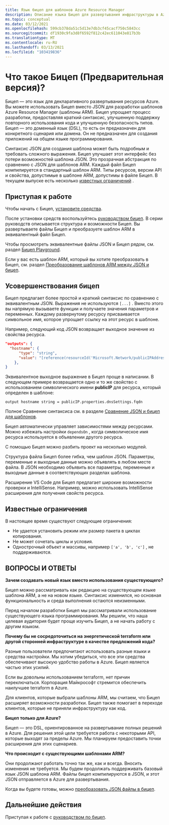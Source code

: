 ```yaml
---
title: Язык бицеп для шаблонов Azure Resource Manager
description: Описание языка Бицеп для развертывания инфраструктуры в Azure с помощью шаблонов Azure Resource Manager.
ms.topic: conceptual
ms.date: 03/12/2021
ms.openlocfilehash: 599cb378da51c5d13e7db3cf45cacf750c5843cc
ms.sourcegitcommit: df1930c9fa3d8f6592f812c42ec611043e817b3b
ms.translationtype: MT
ms.contentlocale: ru-RU
ms.lasthandoff: 03/13/2021
ms.locfileid: "103419836"
---
```

# <a name="what-is-bicep-preview"></a>Что такое Бицеп (Предварительная версия)?

Бицеп — это язык для декларативного развертывания ресурсов Azure. Вы можете использовать Бицеп вместо JSON для разработки шаблонов Azure Resource Manager (шаблоны ARM). Бицеп упрощает процесс разработки, предоставляя краткий синтаксис, улучшенную поддержку повторного использования кода и улучшенную безопасность типов. Бицеп — это доменный язык (DSL), то есть он предназначен для конкретного сценария или домена. Он не предназначен для создания приложений на общем языке программирования.

Синтаксис JSON для создания шаблона может быть подробным и требовать сложного выражения. Бицеп улучшает этот интерфейс без потери возможностей шаблона JSON. Это прозрачная абстракция по сравнению с JSON для шаблонов ARM. Каждый файл Бицеп компилируется в стандартный шаблон ARM. Типы ресурсов, версии API и свойства, допустимые в шаблоне ARM, допустимы в файле Бицеп. В текущем выпуске есть несколько [известных ограничений](#known-limitations) .

## <a name="get-started"></a>Приступая к работе

Чтобы начать с Бицеп, [установите средства](https://github.com/Azure/bicep/blob/main/docs/installing.md).

После установки средств воспользуйтесь [руководством бицеп](./bicep-tutorial-create-first-bicep.md). В серии руководств описывается структура и возможности Бицеп. Вы развертываете файлы Бицеп и преобразуете шаблон ARM в эквивалентный файл Бицеп.

Чтобы просмотреть эквивалентные файлы JSON и Бицеп рядом, см. раздел [Бицеп Playground](https://aka.ms/bicepdemo).

Если у вас есть шаблон ARM, который вы хотите преобразовать в Бицеп, см. раздел [Преобразование шаблонов ARM между JSON и бицеп](bicep-decompile.md).

## <a name="bicep-improvements"></a>Усовершенствования бицеп

Бицеп предлагает более простой и краткий синтаксис по сравнению с эквивалентным JSON. Выражения не используются `[...]` . Вместо этого вы напрямую вызываете функции и получаете значения параметров и переменных. Каждому развернутому ресурсу присваивается символьное имя, которое упрощает ссылку на этот ресурс в шаблоне.

Например, следующий код JSON возвращает выходное значение из свойства ресурса.

```json
"outputs": {
  "hostname": {
      "type": "string",
      "value": "[reference(resourceId('Microsoft.Network/publicIPAddresses', variables('publicIPAddressName'))).dnsSettings.fqdn]"
    },
}
```

Эквивалентное выходное выражение в Бицеп проще в написании. В следующем примере возвращается одно и то же свойство с использованием символического имени **publicIP** для ресурса, который определен в шаблоне:

```bicep
output hostname string = publicIP.properties.dnsSettings.fqdn
```

Полное Сравнение синтаксиса см. в разделе [Сравнение JSON и бицеп для шаблонов](compare-template-syntax.md).

Бицеп автоматически управляет зависимостями между ресурсами. Можно избежать настройки `dependsOn` , когда символическое имя ресурса используется в объявлении другого ресурса.

С помощью Бицеп можно разбить проект на несколько модулей.

Структура файла Бицеп более гибка, чем шаблон JSON. Параметры, переменные и выходные данные можно объявлять в любом месте файла. В JSON необходимо объявить все параметры, переменные и выходные данные в соответствующих разделах шаблона.

Расширение VS Code для Бицеп предлагает широкие возможности проверки и IntelliSense. Например, можно использовать IntelliSense расширения для получения свойств ресурса.

## <a name="known-limitations"></a>Известные ограничения

В настоящее время существуют следующие ограничения:

* Не удается установить режим или размер пакета в циклах копирования.
* Не может сочетать циклы и условия.
* Однострочный объект и массивы, например `['a', 'b', 'c']` , не поддерживаются.

## <a name="faq"></a>ВОПРОСЫ И ОТВЕТЫ

**Зачем создавать новый язык вместо использования существующего?**

Бицеп можно рассматривать как редакцию на существующем языке шаблона ARM, а не на новом языке. Синтаксис изменился, но основная функциональность и среда выполнения остаются неизменными.

Перед началом разработки Бицеп мы рассматривали использование существующего языка программирования. Мы решили, что наша целевая аудитория будет проще изучить Бицеп, а не начать работу с другим языком.

**Почему бы не сосредоточиться на энергетической terraform или другой сторонней инфраструктуре в качестве предложений кода?**

Разные пользователи предпочитают использовать разные языки и средства настройки. Мы хотим убедиться, что все эти средства обеспечивают высокую удобство работы в Azure. Бицеп является частью этих усилий.

Если вы довольны использованием terraform, нет причин переключаться. Корпорация Майкрософт стремится обеспечить наилучшее terraform в Azure.

Для клиентов, которые выбрали шаблоны ARM, мы считаем, что Бицеп расширяет возможности разработки. Бицеп также помогает в переходе клиентов, которые не приняли инфраструктуру как код.

**Бицеп только для Azure?**

Бицеп — это DSL, ориентированное на развертывание полных решений в Azure. Для решения этой цели требуется работа с некоторыми API, которые выходят за пределы Azure. Мы планируем предоставить точки расширения для этих сценариев.

**Что происходит с существующими шаблонами ARM?**

Они продолжают работать точно так же, как и всегда. Вносить изменения не требуется. Мы будем продолжать поддерживать базовый язык JSON шаблона ARM. Файлы бицеп компилируются в JSON, и этот JSON отправляется в Azure для развертывания.

Когда вы будете готовы, можно [преобразовать JSON файлы в бицеп](bicep-decompile.md).

## <a name="next-steps"></a>Дальнейшие действия

Приступая к работе с [руководством по бицеп](./bicep-tutorial-create-first-bicep.md).
